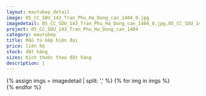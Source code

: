 ```yaml
---
layout: mautubep_detail
image: 05_CC_SDU_143_Tran_Phu_Ha_Dong_can_1404_0.jpg
imagedetail: 05_CC_SDU_143_Tran_Phu_Ha_Dong_can_1404_0.jpg,05_CC_SDU_143_Tran_Phu_Ha_Dong_can_1404_1.jpg,05_CC_SDU_143_Tran_Phu_Ha_Dong_can_1404_2.jpg,05_CC_SDU_143_Tran_Phu_Ha_Dong_can_1404_3.jpg
project: 05_CC_SDU_143_Tran_Phu_Ha_Dong_can_1404
category: mautubep
title: Mẫu tủ bếp hiện đại
price: liên hệ
stock: đặt hàng
sizes: Kích thước theo đặt hàng
description: |
---
```

<section class="no-padding" id="two">
	<div class="container-fluid">
	<div class="row-no-gutters">
	{% assign imgs = imagedetail | split: ',' %}
	{% for img in imgs %}
	   <div class="col-lg-6 col-sm-6 col-md-6"> 
			<a href="#" class="portfolio-box">
			<img src="{{site.baseurl}}/assets/images/tubep/{{img}}" class="image main" alt="">
			</a>
		</div>
	{% endfor %}			
	</div>
	</div>
</section>